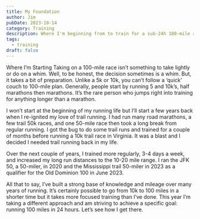 ```yaml
---
title: My Foundation
author: Jim
pubDate: 2023-10-14
category: Training
description: Where I'm beginning from to train for a sub-24h 100-mile race.
tags:
  - training
draft: false
---
```

Where I’m Starting
Taking on a 100-mile race isn’t something to take lightly or do on a whim. Well, to be honest, the decision sometimes is a whim. But, it takes a bit of preparation. Unlike a 5k or 10k, you can’t follow a ‘quick’ couch to 100-mile plan. Generally, people start by running 5 and 10k’s, half marathons then marathons. It’s the rare person who jumps right into training for anything longer than a marathon.

I won’t start at the beginning of my running life but I’ll start a few years back when I re-ignited my love of trail running. I had run many road marathons, a few trail 50k races, and one 50-mile race then took a long break from regular running. I got the bug to do some trail runs and trained for a couple of months before running a 10k trail race in Virginia. It was a blast and I decided I needed trail running back in my life.

Over the next couple of years, I trained more regularly, 3-4 days a week, and increased my long run distances to the 10-20 mile range. I ran the JFK 50, a 50-miler, in 2020 and the Mississippi trail 50-miler in 2023 as a qualifier for the Old Dominion 100 in June 2023.

All that to say, I’ve built a strong base of knowledge and mileage over many years of running. It’s certainly possible to go from 10k to 100 miles in a shorter time but it takes more focused training than I’ve done. This year I’m taking a different approach and am striving to achieve a specific goal: running 100 miles in 24 hours. Let’s see how  I get there.

